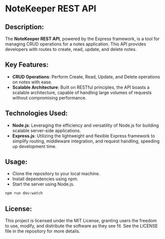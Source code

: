 # NoteKeeper REST API

## Description:

The **NoteKeeper REST API**, powered by the Express framework, is a tool for managing CRUD operations for a notes application. This API provides developers with routes to create, read, update, and delete notes.

## Key Features:

- **CRUD Operations**: Perform Create, Read, Update, and Delete operations on notes with ease.
- **Scalable Architecture**: Built on RESTful principles, the API boasts a scalable architecture, capable of handling large volumes of requests without compromising performance.

## Technologies Used:

- **Node.js**: Leveraging the efficiency and versatility of Node.js for building scalable server-side applications.
- **Express.js**: Utilizing the lightweight and flexible Express framework to simplify routing, middleware integration, and request handling, speeding up development time.

## Usage:

- Clone the repository to your local machine.
- Install dependencies using npm.
- Start the server using Node.js.

```bash
npm run dev:watch
```

## License:

This project is licensed under the MIT License, granting users the freedom to use, modify, and distribute the software as they see fit. See the LICENSE file in the repository for more details.
